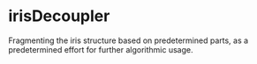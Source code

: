 # irisDecoupler
Fragmenting the iris structure based on predetermined parts, as a predetermined effort for further algorithmic usage.
